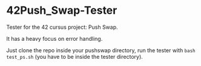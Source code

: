 # 42Push_Swap-Tester
Tester for the 42 cursus project: Push Swap.

It has a heavy focus on error handling.

Just clone the repo inside your pushswap directory, run the tester with ```bash test_ps.sh``` (you have to be inside the tester directory).
